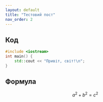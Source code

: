 ```yaml
---
layout: default
title: "Тестовий пост"
nav_order: 2
---
```


## Код

```cpp
#include <iostream>
int main() {
    std::cout << "Привіт, світ!\n";
}
```

## Формула

$$
a^2 + b^2 = c^2
$$
